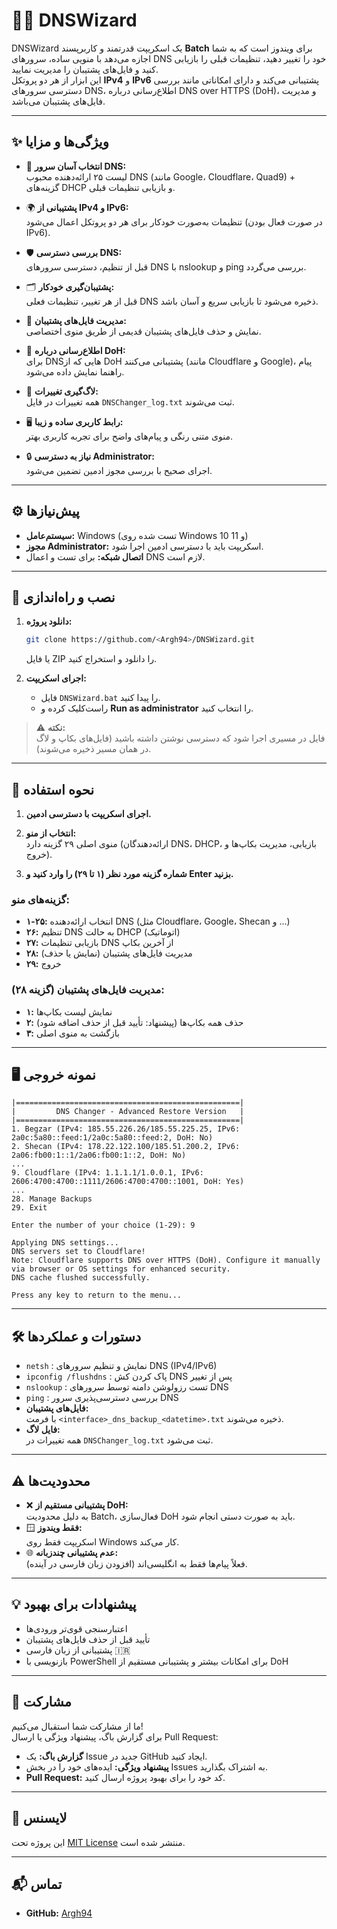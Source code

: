 # 🧙‍♂️ DNSWizard

DNSWizard یک اسکریپت قدرتمند و کاربرپسند **Batch** برای ویندوز است که به شما اجازه می‌دهد با منویی ساده، سرورهای DNS خود را تغییر دهید، تنظیمات قبلی را بازیابی کنید و فایل‌های پشتیبان را مدیریت نمایید.  
این ابزار از هر دو پروتکل **IPv4** و **IPv6** پشتیبانی می‌کند و دارای امکاناتی مانند بررسی دسترسی سرورهای DNS، اطلاع‌رسانی درباره DNS over HTTPS (DoH)، و مدیریت فایل‌های پشتیبان می‌باشد.

---

## ✨ ویژگی‌ها و مزایا

- 🎯 **انتخاب آسان سرور DNS:**  
  لیست ۲۵ ارائه‌دهنده محبوب DNS (مانند Google، Cloudflare، Quad9) + گزینه‌های DHCP و بازیابی تنظیمات قبلی.

- 🌍 **پشتیبانی از IPv4 و IPv6:**  
  تنظیمات به‌صورت خودکار برای هر دو پروتکل اعمال می‌شود (در صورت فعال بودن IPv6).

- 🛡️ **بررسی دسترسی DNS:**  
  قبل از تنظیم، دسترسی سرورهای DNS با nslookup و ping بررسی می‌گردد.

- 🗂️ **پشتیبان‌گیری خودکار:**  
  قبل از هر تغییر، تنظیمات فعلی DNS ذخیره می‌شود تا بازیابی سریع و آسان باشد.

- 🧹 **مدیریت فایل‌های پشتیبان:**  
  نمایش و حذف فایل‌های پشتیبان قدیمی از طریق منوی اختصاصی.

- 🔔 **اطلاع‌رسانی درباره DoH:**  
  برای DNSهایی که از DoH پشتیبانی می‌کنند (مانند Cloudflare و Google)، پیام راهنما نمایش داده می‌شود.

- 📝 **لاگ‌گیری تغییرات:**  
  همه تغییرات در فایل `DNSChanger_log.txt` ثبت می‌شوند.

- 🖥️ **رابط کاربری ساده و زیبا:**  
  منوی متنی رنگی و پیام‌های واضح برای تجربه کاربری بهتر.

- 🔒 **نیاز به دسترسی Administrator:**  
  اجرای صحیح با بررسی مجوز ادمین تضمین می‌شود.

---

## ⚙️ پیش‌نیازها

- **سیستم‌عامل:** Windows (تست شده روی Windows 10 و 11)
- **مجوز Administrator:** اسکریپت باید با دسترسی ادمین اجرا شود.
- **اتصال شبکه:** برای تست و اعمال DNS لازم است.

---

## 🚀 نصب و راه‌اندازی

1. **دانلود پروژه:**

   ```bash
   git clone https://github.com/<Argh94>/DNSWizard.git
   ```

   یا فایل ZIP را دانلود و استخراج کنید.

2. **اجرای اسکریپت:**
   - فایل `DNSWizard.bat` را پیدا کنید.
   - راست‌کلیک کرده و **Run as administrator** را انتخاب کنید.

> ⚠️ **نکته:**  
> فایل در مسیری اجرا شود که دسترسی نوشتن داشته باشید (فایل‌های بکاپ و لاگ در همان مسیر ذخیره می‌شوند).

---

## 📝 نحوه استفاده

1. **اجرای اسکریپت با دسترسی ادمین.**
2. **انتخاب از منو:**  
   منوی اصلی ۲۹ گزینه دارد (ارائه‌دهندگان DNS، DHCP، بازیابی، مدیریت بکاپ‌ها و خروج).

3. **شماره گزینه مورد نظر (۱ تا ۲۹) را وارد کنید و Enter بزنید.**

### گزینه‌های منو:
- **۱-۲۵:** انتخاب ارائه‌دهنده DNS (مثل Cloudflare، Google، Shecan و ...)
- **۲۶:** تنظیم DNS به حالت DHCP (اتوماتیک)
- **۲۷:** بازیابی تنظیمات DNS از آخرین بکاپ
- **۲۸:** مدیریت فایل‌های پشتیبان (نمایش یا حذف)
- **۲۹:** خروج

### مدیریت فایل‌های پشتیبان (گزینه ۲۸):
- **۱:** نمایش لیست بکاپ‌ها
- **۲:** حذف همه بکاپ‌ها (پیشنهاد: تأیید قبل از حذف اضافه شود)
- **۳:** بازگشت به منوی اصلی

---

## 🖥️ نمونه خروجی

```
|==================================================|
|         DNS Changer - Advanced Restore Version   |
|==================================================|
1. Begzar (IPv4: 185.55.226.26/185.55.225.25, IPv6: 2a0c:5a80::feed:1/2a0c:5a80::feed:2, DoH: No)
2. Shecan (IPv4: 178.22.122.100/185.51.200.2, IPv6: 2a06:fb00:1::1/2a06:fb00:1::2, DoH: No)
...
9. Cloudflare (IPv4: 1.1.1.1/1.0.0.1, IPv6: 2606:4700:4700::1111/2606:4700:4700::1001, DoH: Yes)
...
28. Manage Backups
29. Exit

Enter the number of your choice (1-29): 9

Applying DNS settings...
DNS servers set to Cloudflare!
Note: Cloudflare supports DNS over HTTPS (DoH). Configure it manually via browser or OS settings for enhanced security.
DNS cache flushed successfully.

Press any key to return to the menu...
```

---

## 🛠️ دستورات و عملکردها

- `netsh` : نمایش و تنظیم سرورهای DNS (IPv4/IPv6)
- `ipconfig /flushdns` : پاک کردن کش DNS پس از تغییر
- `nslookup` : تست رزولوشن دامنه توسط سرورهای DNS
- `ping` : بررسی دسترسی‌پذیری سرور DNS
- **فایل‌های پشتیبان:**  
  با فرمت `<interface>_dns_backup_<datetime>.txt` ذخیره می‌شوند.
- **فایل لاگ:**  
  همه تغییرات در `DNSChanger_log.txt` ثبت می‌شود.

---

## ⚠️ محدودیت‌ها

- ❌ **پشتیبانی مستقیم از DoH:**  
  به دلیل محدودیت Batch، فعال‌سازی DoH باید به صورت دستی انجام شود.
- 🪟 **فقط ویندوز:**  
  اسکریپت فقط روی Windows کار می‌کند.
- 🌐 **عدم پشتیبانی چندزبانه:**  
  فعلاً پیام‌ها فقط به انگلیسی‌اند (افزودن زبان فارسی در آینده).

---

## 💡 پیشنهادات برای بهبود

- اعتبارسنجی قوی‌تر ورودی‌ها
- تأیید قبل از حذف فایل‌های پشتیبان
- پشتیبانی از زبان فارسی 🇮🇷
- بازنویسی با PowerShell برای امکانات بیشتر و پشتیبانی مستقیم از DoH

---

## 🤝 مشارکت

ما از مشارکت شما استقبال می‌کنیم!  
برای گزارش باگ، پیشنهاد ویژگی یا ارسال Pull Request:

- **گزارش باگ:** یک Issue جدید در GitHub ایجاد کنید.
- **پیشنهاد ویژگی:** ایده‌های خود را در بخش Issues به اشتراک بگذارید.
- **Pull Request:** کد خود را برای بهبود پروژه ارسال کنید.

---

## 📄 لایسنس

این پروژه تحت [MIT License](LICENSE) منتشر شده است.

---

## 📬 تماس

- **GitHub:** [Argh94](https://github.com/Argh94)
